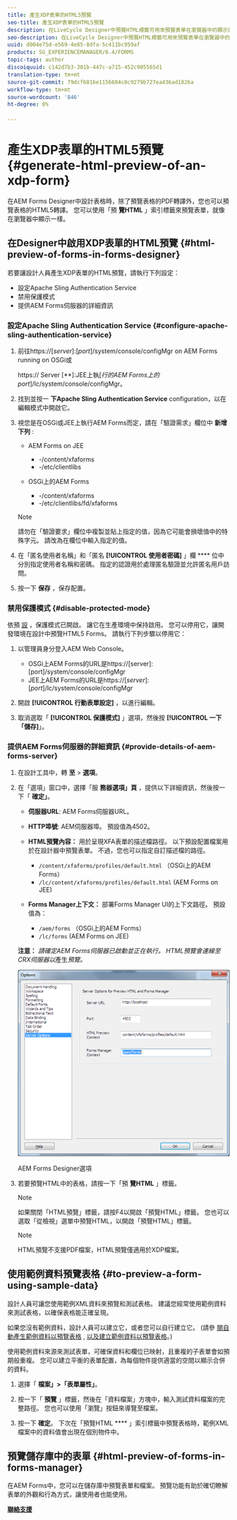 ```yaml
---
title: 產生XDP表單的HTML5預覽
seo-title: 產生XDP表單的HTML5預覽
description: 在LiveCycle Designer中預覽HTML標籤可用來預覽表單在瀏覽器中的顯示效果。
seo-description: 在LiveCycle Designer中預覽HTML標籤可用來預覽表單在瀏覽器中的顯示效果。
uuid: d004e75d-e569-4e85-8dfa-5c411bc959af
products: SG_EXPERIENCEMANAGER/6.4/FORMS
topic-tags: author
discoiquuid: c142d7b3-301b-447c-a715-452c905565d1
translation-type: tm+mt
source-git-commit: 79dcf6816e1156604c0c9279b727ea436ad1826a
workflow-type: tm+mt
source-wordcount: '846'
ht-degree: 0%

---
```



# 產生XDP表單的HTML5預覽 {#generate-html-preview-of-an-xdp-form}

在AEM Forms Designer中設計表格時，除了預覽表格的PDF轉譯外，您也可以預覽表格的HTML5轉譯。 您可以使用「預 **覽HTML** 」索引標籤來預覽表單，就像在瀏覽器中顯示一樣。

## 在Designer中啟用XDP表單的HTML預覽 {#html-preview-of-forms-in-forms-designer}

若要讓設計人員產生XDP表單的HTML預覽，請執行下列設定：

* 設定Apache Sling Authentication Service
* 禁用保護模式
* 提供AEM Forms伺服器的詳細資訊

### 設定Apache Sling Authentication Service {#configure-apache-sling-authentication-service}

1. 前往https://[*server*]:[*port*]/system/console/configMgr on AEM Forms running on OSGi或

   https:// Server [**]:JEE上執&#x200B;[*行的AEM Forms上的port*]/lc/system/console/configMgr。

1. 找到並按一 **下Apache Sling Authentication Service** configuration，以在編輯模式中開啟它。

1. 視您是在OSGi或JEE上執行AEM Forms而定，請在「驗證需求」欄位中 **新增下列** :

   * AEM Forms on JEE

      * -/content/xfaforms
      * -/etc/clientlibs
   * OSGi上的AEM Forms

      * -/content/xfaforms
      * -/etc/clientlibs/fd/xfaforms

   >[!NOTE]
   >
   >請勿在「驗證要求」欄位中複製並貼上指定的值，因為它可能會損壞值中的特殊字元。 請改為在欄位中輸入指定的值。

1. 在「匿名使用者名稱」和「匿名 **[!UICONTROL 使用者密碼]** 」欄 **** 位中分別指定使用者名稱和密碼。 指定的認證用於處理匿名驗證並允許匿名用戶訪問。
1. 按一下 **保存** ，保存配置。

### 禁用保護模式 {#disable-protected-mode}

依預 [設](/help/forms/using/get-xdp-pdf-documents-aem.md) ，保護模式已開啟。 讓它在生產環境中保持啟用。 您可以停用它，讓開發環境在設計中預覽HTML5 Forms。 請執行下列步驟以停用它：

1. 以管理員身分登入AEM Web Console。

   * OSGi上AEM Forms的URL是https://[server]:[port]/system/console/configMgr
   * JEE上AEM Forms的URL是https://[*server*]:[*port*]/lc/system/console/configMgr

1. 開啟 **[!UICONTROL 行動表單設定]** ，以進行編輯。
1. 取消選取「 **[!UICONTROL 保護模式]** 」選項，然後按 **[!UICONTROL 一下「儲存]**」。

### 提供AEM Forms伺服器的詳細資訊 {#provide-details-of-aem-forms-server}

1. 在設計工具中，轉 **至** > **選項**。
1. 在「選項」窗口中，選擇「服 **務器選項」頁** ，提供以下詳細資訊，然後按一下「 **確定」**。

   * **伺服器URL**: AEM Forms伺服器URL。
   * **HTTP埠號**: AEM伺服器埠。 預設值為4502。
   * **HTML預覽內容：** 用於呈現XFA表單的描述檔路徑。 以下預設配置檔案用於在設計器中預覽表單。 不過，您也可以指定自訂描述檔的路徑。

      * `/content/xfaforms/profiles/default.html` （OSGi上的AEM Forms）
      * `/lc/content/xfaforms/profiles/default.html` (AEM Forms on JEE)
   * **Forms Manager上下文：** 部署Forms Manager UI的上下文路徑。 預設值為：

      * `/aem/forms` （OSGi上的AEM Forms）
      * `/lc/forms` (AEM Forms on JEE)

   **注意：** *請確定AEM Forms伺服器已啟動並正在執行。 HTML預覽會連線至CRX伺服器以*&#x200B;產生&#x200B;*預覽。*

   ![AEM Forms Designer選項 ](assets/server_options.png)

   AEM Forms Designer選項

1. 若要預覽HTML中的表格，請按一下「預 **覽HTML** 」標籤。

   >[!NOTE]
   >
   >如果關閉「HTML預覽」標籤，請按F4以開啟「預覽HTML」標籤。 您也可以選取「從檢視」選單中預覽HTML，以開啟「預覽HTML」標籤。

   >[!NOTE]
   >
   >HTML預覽不支援PDF檔案，HTML預覽僅適用於XDP檔案。

## 使用範例資料預覽表格 {#to-preview-a-form-using-sample-data}

設計人員可讓您使用範例XML資料來預覽和測試表格。 建議您經常使用範例資料來測試表格，以確保表格能正確呈現。

如果您沒有範例資料，設計人員可以建立它，或者您可以自行建立它。 (請參 [閱自動產生範例資料以預覽表格](https://help.adobe.com/en_US/AEMForms/6.1/DesignerHelp/WS107c29ade9134a2c136ae6f212a1f379c94-8000.2.html#WS92d06802c76abadb-728f46ac129b395660c-7efe.2) , [以及建立範例資料以預覽表格](https://help.adobe.com/en_US/AEMForms/6.1/DesignerHelp/WS107c29ade9134a2c136ae6f212a1f379c94-8000.2.html#WS92d06802c76abadb-728f46ac129b395660c-7eff.2)。)

使用範例資料來源來測試表單，可確保資料和欄位已映射，且重複的子表單會如預期般重複。 您可以建立平衡的表單配置，為每個物件提供適當的空間以顯示合併的資料。

1. 選擇「 **檔案」>「表單屬性」**。

1. 按一下「 **預覽** 」標籤，然後在「資料檔案」方塊中，輸入測試資料檔案的完整路徑。 您也可以使用「瀏覽」按鈕來導覽至檔案。

1. 按一下 **確定**。 下次在「預覽HTML **** 」索引標籤中預覽表格時，範例XML檔案中的資料值會出現在個別物件中。

## 預覽儲存庫中的表單 {#html-preview-of-forms-in-forms-manager}

在AEM Forms中，您可以在儲存庫中預覽表單和檔案。 預覽功能有助於確切瞭解表單的外觀和行為方式，讓使用者也能使用。

[**聯絡支援&#x200B;**](https://www.adobe.com/account/sign-in.supportportal.html)
